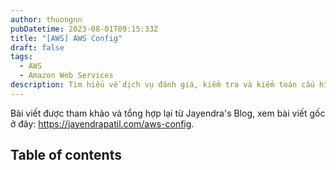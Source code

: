 ```yaml
---
author: thuongnn
pubDatetime: 2023-08-01T09:15:33Z
title: "[AWS] AWS Config"
draft: false
tags:
  - AWS
  - Amazon Web Services
description: Tìm hiểu về dịch vụ đánh giá, kiểm tra và kiểm toán cấu hình tài nguyên AWS.
---
```

Bài viết được tham khảo và tổng hợp lại từ Jayendra's Blog, xem bài viết gốc ở đây: https://jayendrapatil.com/aws-config. 

## Table of contents
